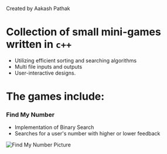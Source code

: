 Created by Aakash Pathak

# Collection of small mini-games written in `c++` 
* Utilizing efficient sorting and searching algorithms
* Multi file inputs and outputs
* User-interactive designs.

# The games include: 

### Find My Number
  * Implementation of Binary Search
  * Searches for a user's number with higher or lower feedback

![Find My Number Picture](https://github.com/AakashPathak1/cplusplus-mini-games/blob/master/Find%20My%20Number/Find%20My%20Number/Find%20My%20Number.png)



